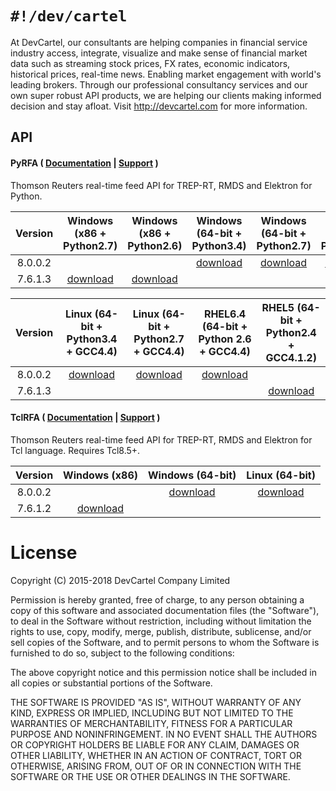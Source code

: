 `#!/dev/cartel`
===============
At DevCartel, our consultants are helping companies in financial service industry access, integrate, visualize and make sense of financial market data such as streaming stock prices, FX rates, economic indicators, historical prices, real-time news. Enabling market engagement with world's leading brokers. Through our professional consultancy services and our own super robust API products, we are helping our clients making informed decision and stay afloat. Visit http://devcartel.com for more information.

## API

#### PyRFA ( [Documentation](https://github.com/devcartel/api/blob/master/pyrfa/README.md#table-of-contents) |  [Support](https://github.com/devcartel/api/issues) )
Thomson Reuters real-time feed API for TREP-RT, RMDS and Elektron for Python.  

| Version | Windows (x86 + Python2.7) | Windows (x86 + Python2.6) | Windows (64-bit + Python3.4)| Windows (64-bit + Python2.7) | Windows (64-bit + Python2.6) |
|:-:|:-:|:-:|:-:|:-:|:-:|
| 8.0.0.2 | |  | [download](https://github.com/devcartel/api/releases/download/pyrfa8.0.0.2/pyrfa8.0.0.2-win32-x86_64-py34.zip) |  [download](https://github.com/devcartel/api/releases/download/pyrfa8.0.0.2/pyrfa8.0.0.2-win32-x86_64-py27.zip) | [download](https://github.com/devcartel/api/releases/download/pyrfa8.0.0.2/pyrfa8.0.0.2-win32-x86_64-py26.zip)  |
|  7.6.1.3 | [download](https://github.com/devcartel/api/releases/download/pyrfa7.6.1.3/pyrfa7.6.1.3-win32-x86-py27.zip)| [download](https://github.com/devcartel/api/releases/download/pyrfa7.6.1.3/pyrfa7.6.1.3-win32-x86-py26.zip) |   |  |  |

| Version | Linux (64-bit + Python3.4 + GCC4.4) | Linux (64-bit + Python2.7 + GCC4.4) | RHEL6.4 (64-bit + Python 2.6 + GCC4.4) | RHEL5 (64-bit + Python2.4 + GCC4.1.2)  |
|:-:|:-:|:-:|:-:|:-:|
| 8.0.0.2 | [download](https://github.com/devcartel/api/releases/download/pyrfa8.0.0.2/pyrfa8.0.0.2-linux-x86_64-py34.zip) | [download](https://github.com/devcartel/api/releases/download/pyrfa8.0.0.2/pyrfa8.0.0.2-linux-x86_64-py27.zip) | [download](https://github.com/devcartel/api/releases/download/pyrfa8.0.0.2/pyrfa8.0.0.2-rhel64-gcc447-x86_64-py26.zip) |   |
| 7.6.1.3 |   |   |   | [download](https://github.com/devcartel/api/releases/download/pyrfa7.6.1.3/pyrfa7.6.1.3-rhel5-gcc412-x86_64-py24.zip) |


#### TclRFA ( [Documentation](https://github.com/devcartel/api/blob/master/tclrfa/README.md#table-of-contents) |  [Support](https://github.com/devcartel/api/issues) )
Thomson Reuters real-time feed API for TREP-RT, RMDS and Elektron for Tcl language. Requires Tcl8.5+.

| Version | Windows (x86) | Windows (64-bit) | Linux (64-bit) |
|:-:|:-:|:-:|:-:|
| 8.0.0.2  |   | [download](https://github.com/devcartel/api/releases/download/tclrfa8.0.0.2/tclrfa8.0.0.2-win32-ix86_64.zip)  | [download](https://github.com/devcartel/api/releases/download/tclrfa8.0.0.2/tclrfa8.0.0.2-linux-x86_64.zip) |
| 7.6.1.2 | [download](https://github.com/devcartel/api/releases/download/tclrfa7.6.1.2/tclrfa7.6.1.2-win32-ix86.zip)  |   |   |

License
=======
Copyright (C) 2015-2018 DevCartel Company Limited

Permission is hereby granted, free of charge, to any person obtaining a copy of this software and associated documentation files (the "Software"), to deal in the Software without restriction, including without limitation the rights to use, copy, modify, merge, publish, distribute, sublicense, and/or sell copies of the Software, and to permit persons to whom the Software is furnished to do so, subject to the following conditions:

The above copyright notice and this permission notice shall be included in all copies or substantial portions of the Software.

THE SOFTWARE IS PROVIDED "AS IS", WITHOUT WARRANTY OF ANY KIND, EXPRESS OR IMPLIED, INCLUDING BUT NOT LIMITED TO THE WARRANTIES OF MERCHANTABILITY, FITNESS FOR A PARTICULAR PURPOSE AND NONINFRINGEMENT. IN NO EVENT SHALL THE AUTHORS OR COPYRIGHT HOLDERS BE LIABLE FOR ANY CLAIM, DAMAGES OR OTHER LIABILITY, WHETHER IN AN ACTION OF CONTRACT, TORT OR OTHERWISE, ARISING FROM, OUT OF OR IN CONNECTION WITH THE SOFTWARE OR THE USE OR OTHER DEALINGS IN THE SOFTWARE.
